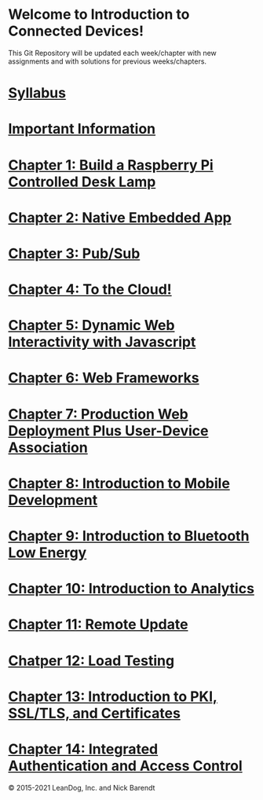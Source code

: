 # Welcome to Introduction to Connected Devices!

This Git Repository will be updated each week/chapter with new assignments and with solutions for previous weeks/chapters.

# [Syllabus](syllabus.md)

# [Important Information](Courseware/01.0_Important_Front_Matter/README.md)


# [Chapter 1: Build a Raspberry Pi Controlled Desk Lamp](Courseware/01.md)

# [Chapter 2: Native Embedded App](Courseware/02.md)

# [Chapter 3:  Pub/Sub](Courseware/03.md)

# [Chapter 4: To the Cloud!](Courseware/04.md)

# [Chapter 5: Dynamic Web Interactivity with Javascript](Courseware/05.md)
# [Chapter 6: Web Frameworks](Courseware/06.md)

# [Chapter 7: Production Web Deployment Plus User-Device Association](Courseware/07.md)

# [Chapter 8: Introduction to Mobile Development](Courseware/08.md)

# [Chapter 9: Introduction to Bluetooth Low Energy](Courseware/09.md)

# [Chapter 10: Introduction to Analytics](Courseware/10.md)

# [Chapter 11: Remote Update](Courseware/11.md)

# [Chatper 12: Load Testing](Courseware/12.md)

# [Chapter 13: Introduction to PKI, SSL/TLS, and Certificates](Courseware/13.md)

# [Chapter 14: Integrated Authentication and Access Control](Courseware/14.md)

&copy; 2015-2021 LeanDog, Inc. and Nick Barendt
